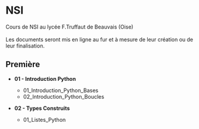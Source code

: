 # **NSI**
 Cours de NSI au lycée F.Truffaut de Beauvais (Oise) </br>
 </br>
 Les documents seront mis en ligne au fur et à mesure de leur création ou de leur finalisation.
 
## **Première**
* **01 - Introduction Python**
  * 01_Introduction_Python_Bases
  * 02_Introduction_Python_Boucles

* **02 - Types Construits**
  * 01_Listes_Python
